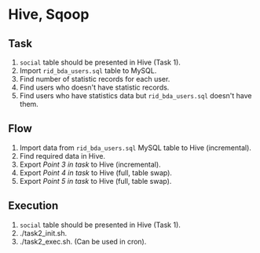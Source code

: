 # Hive, Sqoop

## Task

1. `social` table should be presented in Hive (Task 1).
2. Import `rid_bda_users.sql` table to MySQL.
3. Find number of statistic records for each user.
4. Find users who doesn't have statistic records.
5. Find users who have statistics data but `rid_bda_users.sql` doesn't have them.

## Flow
1. Import data from `rid_bda_users.sql` MySQL table to Hive (incremental).
2. Find required data in Hive.
3. Export *Point 3 in task* to Hive (incremental).
4. Export *Point 4 in task* to Hive (full, table swap).
5. Export *Point 5 in task* to Hive (full, table swap).

## Execution
1. `social` table should be presented in Hive (Task 1).
2. ./task2_init.sh.
3. ./task2_exec.sh. (Can be used in cron).
 